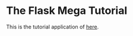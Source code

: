 # The Flask Mega Tutorial

This is the tutorial application of [here](https://blog.miguelgrinberg.com/post/the-flask-mega-tutorial-part-i-hello-worl://blog.miguelgrinberg.com/post/the-flask-mega-tutorial-part-i-hello-world).
